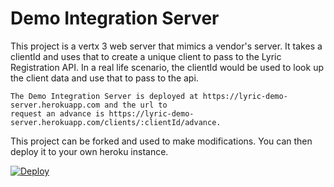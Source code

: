 # Demo Integration Server

This project is a vertx 3 web server that mimics a vendor's server.  It takes a clientId
and uses that to create a unique client to pass to the Lyric Registration API.  In a real life scenario,
the clientId would be used to look up the client data and use that to pass to the api.

    The Demo Integration Server is deployed at https://lyric-demo-server.herokuapp.com and the url to
    request an advance is https://lyric-demo-server.herokuapp.com/clients/:clientId/advance.

This project can be forked and used to make modifications.  You can then deploy it to your own heroku
instance.

[![Deploy](https://www.herokucdn.com/deploy/button.svg)](https://heroku.com/deploy)